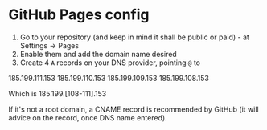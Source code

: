 # GitHub Pages config


1. Go to your repository (and keep in mind it shall be public or paid) - at Settings → Pages
2. Enable them and add the domain name desired
3. Create 4 `A` records on your DNS provider, pointing `@` to 

185.199.111.153
185.199.110.153
185.199.109.153
185.199.108.153

Which is 185.199.[108-111].153

If it's not a root domain, a CNAME record is recommended by GitHub (it will advice on the record, once DNS name entered).